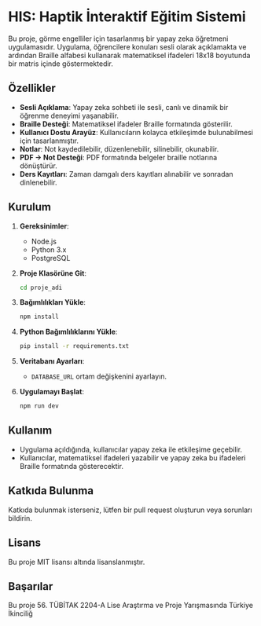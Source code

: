 # HIS: Haptik İnteraktif Eğitim Sistemi

Bu proje, görme engelliler için tasarlanmış bir yapay zeka öğretmeni uygulamasıdır. Uygulama, öğrencilere konuları sesli olarak açıklamakta ve ardından Braille alfabesi kullanarak matematiksel ifadeleri 18x18 boyutunda bir matris içinde göstermektedir.

## Özellikler

- **Sesli Açıklama**: Yapay zeka sohbeti ile sesli, canlı ve dinamik bir öğrenme deneyimi yaşanabilir.
- **Braille Desteği**: Matematiksel ifadeler Braille formatında gösterilir.
- **Kullanıcı Dostu Arayüz**: Kullanıcıların kolayca etkileşimde bulunabilmesi için tasarlanmıştır.
- **Notlar**: Not kaydedilebilir, düzenlenebilir, silinebilir, okunabilir.
- **PDF -> Not Desteği**: PDF formatında belgeler braille notlarına dönüştürür.
- **Ders Kayıtları**: Zaman damgalı ders kayıtları alınabilir ve sonradan dinlenebilir.

## Kurulum

1. **Gereksinimler**:
   - Node.js
   - Python 3.x
   - PostgreSQL

2. **Proje Klasörüne Git**:
   ```bash
   cd proje_adi
   ```

3. **Bağımlılıkları Yükle**:
   ```bash
   npm install
   ```

4. **Python Bağımlılıklarını Yükle**:
   ```bash
   pip install -r requirements.txt
   ```

5. **Veritabanı Ayarları**:
   - `DATABASE_URL` ortam değişkenini ayarlayın.

6. **Uygulamayı Başlat**:
   ```bash
   npm run dev
   ```

## Kullanım

- Uygulama açıldığında, kullanıcılar yapay zeka ile etkileşime geçebilir.
- Kullanıcılar, matematiksel ifadeleri yazabilir ve yapay zeka bu ifadeleri Braille formatında gösterecektir.

## Katkıda Bulunma

Katkıda bulunmak isterseniz, lütfen bir pull request oluşturun veya sorunları bildirin.

## Lisans

Bu proje MIT lisansı altında lisanslanmıştır.

## Başarılar

Bu proje 56. TÜBİTAK 2204-A Lise Araştırma ve Proje Yarışmasında Türkiye İkinciliğ